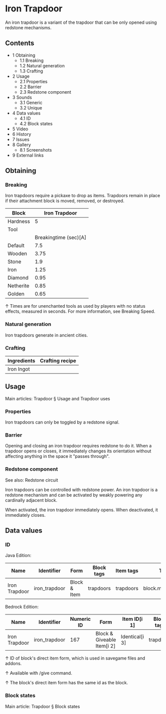 # Iron Trapdoor
An iron trapdoor is a variant of the trapdoor that can be only opened using redstone mechanisms.

## Contents
- 1 Obtaining
	- 1.1 Breaking
	- 1.2 Natural generation
	- 1.3 Crafting
- 2 Usage
	- 2.1 Properties
	- 2.2 Barrier
	- 2.3 Redstone component
- 3 Sounds
	- 3.1 Generic
	- 3.2 Unique
- 4 Data values
	- 4.1 ID
	- 4.2 Block states
- 5 Video
- 6 History
- 7 Issues
- 8 Gallery
	- 8.1 Screenshots
- 9 External links

## Obtaining
### Breaking
Iron trapdoors require a pickaxe to drop as items. Trapdoors remain in place if their attachment block is moved, removed, or destroyed.

| Block     | Iron Trapdoor         |
|-----------|-----------------------|
| Hardness  | 5                     |
| Tool      |                       |
|           | Breakingtime (sec)[A] |
| Default   | 7.5                   |
| Wooden    | 3.75                  |
| Stone     | 1.9                   |
| Iron      | 1.25                  |
| Diamond   | 0.95                  |
| Netherite | 0.85                  |
| Golden    | 0.65                  |


↑ Times are for unenchanted tools as used by players with no status effects, measured in seconds. For more information, see Breaking Speed.


### Natural generation
Iron trapdoors generate in ancient cities.

### Crafting
| Ingredients | Crafting recipe |
|-------------|-----------------|
| Iron Ingot  |                 |

## Usage
Main articles: Trapdoor § Usage and Trapdoor uses
### Properties
Iron trapdoors can only be toggled by a redstone signal.

### Barrier
Opening and closing an iron trapdoor requires redstone to do it. When a trapdoor opens or closes, it immediately changes its orientation without affecting anything in the space it "passes through".

### Redstone component
See also: Redstone circuit

Iron trapdoors can be controlled with redstone power. An iron trapdoor is a redstone mechanism and can be activated by weakly powering any cardinally adjacent block.

When activated, the iron trapdoor immediately opens. When deactivated, it immediately closes.

## Data values
### ID
Java Edition:

| Name          | Identifier    | Form         | Block tags | Item tags | Translation key               |
|---------------|---------------|--------------|------------|-----------|-------------------------------|
| Iron Trapdoor | iron_trapdoor | Block & Item | trapdoors  | trapdoors | block.minecraft.iron_trapdoor |

Bedrock Edition:

| Name          | Identifier    | Numeric ID | Form                       | Item ID[i 1]   | Block tags | Translation key         |
|---------------|---------------|------------|----------------------------|----------------|------------|-------------------------|
| Iron Trapdoor | iron_trapdoor | 167        | Block & Giveable Item[i 2] | Identical[i 3] | trapdoors  | tile.iron_trapdoor.name |


↑ ID of block's direct item form, which is used in savegame files and addons.

↑ Available with /give command.

↑ The block's direct item form has the same id as the block.


### Block states
Main article: Trapdoor § Block states

